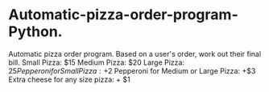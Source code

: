 # Automatic-pizza-order-program-Python.
Automatic pizza order program.  Based on a user's order, work out their final bill.  Small Pizza: $15  Medium Pizza: $20  Large Pizza: $25  Pepperoni for Small Pizza: +$2  Pepperoni for Medium or Large Pizza: +$3  Extra cheese for any size pizza: + $1
